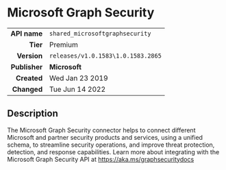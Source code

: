 # Microsoft Graph Security
| | |
|-:|-|
|**API name**|`shared_microsoftgraphsecurity`|
|**Tier**|Premium|
|**Version**|`releases/v1.0.1583\1.0.1583.2865`|
|**Publisher**|**Microsoft**|
|**Created**|Wed Jan 23 2019|
|**Changed**|Tue Jun 14 2022|

## Description
The Microsoft Graph Security connector helps to connect different Microsoft and partner security products and services, using a unified schema, to streamline security operations, and improve threat protection, detection, and response capabilities. Learn more about integrating with the Microsoft Graph Security API at https://aka.ms/graphsecuritydocs
